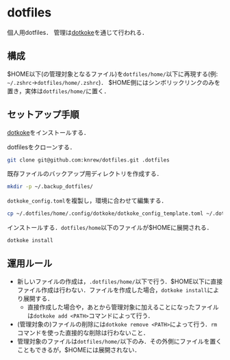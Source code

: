 # dotfiles

個人用dotfiles．
管理は[dotkoke](https://github.com/knrew/dotkoke)を通じて行われる．

## 構成

$HOME以下(の管理対象となるファイル)を`dotfiles/home/`以下に再現する(例: `~/.zshrc`->`dotfiles/home/.zshrc`)．
$HOME側にはシンボリックリンクのみを置き，実体は`dotfiles/home/`に置く．

## セットアップ手順

[dotkoke](https://github.com/knrew/dotkoke)をインストールする．

dotfilesをクローンする．

```sh
git clone git@github.com:knrew/dotfiles.git .dotfiles
```

既存ファイルのバックアップ用ディレクトリを作成する．

```sh
mkdir -p ~/.backup_dotfiles/
```

`dotkoke_config.toml`を複製し，環境に合わせて編集する．

```sh
cp ~/.dotfiles/home/.config/dotkoke/dotkoke_config_template.toml ~/.dotfiles/home/.config/dotkoke/dotkoke_config.toml
```

インストールする．`dotfiles/home`以下のファイルが$HOMEに展開される．

```sh
dotkoke install
```

## 運用ルール

- 新しいファイルの作成は，`.dotfiles/home/`以下で行う．$HOME以下に直接ファイル作成は行わない．ファイルを作成した場合，`dotkoke install`により展開する．
  - 直接作成した場合や，あとから管理対象に加えることになったファイルは`dotkoke add <PATH>`コマンドによって行う．
- (管理対象の)ファイルの削除には`dotkoke remove <PATH>`によって行う．`rm`コマンドを使った直接的な削除は行わないこと．
- 管理対象のファイルは`dotfiles/home/`以下のみ．その外側にファイルを置くこともできるが，$HOMEには展開されない．
